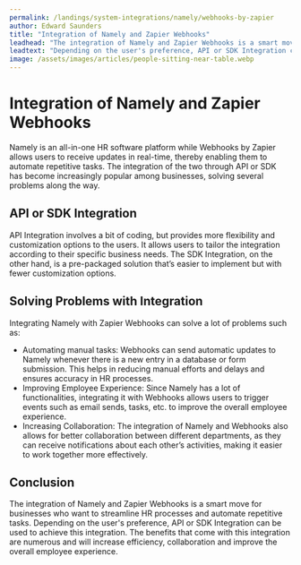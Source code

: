 ```yaml
---
permalink: /landings/system-integrations/namely/webhooks-by-zapier
author: Edward Saunders
title: "Integration of Namely and Zapier Webhooks"
leadhead: "The integration of Namely and Zapier Webhooks is a smart move for businesses who want to streamline HR processes and automate repetitive tasks"
leadtext: "Depending on the user's preference, API or SDK Integration can be used to achieve this integration. The benefits that come with this integration are numerous and will increase efficiency, collaboration and improve the overall employee experience."
image: /assets/images/articles/people-sitting-near-table.webp
---
```

<div class="arttext">    <h1>Integration of Namely and Zapier Webhooks</h1>
    <p>Namely is an all-in-one HR software platform while Webhooks by Zapier allows users to receive updates in real-time, thereby enabling them to automate repetitive tasks. The integration of the two through API or SDK has become increasingly popular among businesses, solving several problems along the way.</p>
    <h2>API or SDK Integration</h2>
    <p>API Integration involves a bit of coding, but provides more flexibility and customization options to the users. It allows users to tailor the integration according to their specific business needs. The SDK Integration, on the other hand, is a pre-packaged solution that’s easier to implement but with fewer customization options. </p>
    <h2>Solving Problems with Integration</h2>
    <p>Integrating Namely with Zapier Webhooks can solve a lot of problems such as:</p>
    <ul>
      <li>Automating manual tasks: Webhooks can send automatic updates to Namely whenever there is a new entry in a database or form submission. This helps in reducing manual efforts and delays and ensures accuracy in HR processes.</li>
      <li>Improving Employee Experience: Since Namely has a lot of functionalities, integrating it with Webhooks allows users to trigger events such as email sends, tasks, etc. to improve the overall employee experience. </li>
      <li>Increasing Collaboration: The integration of Namely and Webhooks also allows for better collaboration between different departments, as they can receive notifications about each other’s activities, making it easier to work together more effectively.</li>
    </ul>
    <h2>Conclusion</h2>
    <p>The integration of Namely and Zapier Webhooks is a smart move for businesses who want to streamline HR processes and automate repetitive tasks. Depending on the user's preference, API or SDK Integration can be used to achieve this integration. The benefits that come with this integration are numerous and will increase efficiency, collaboration and improve the overall employee experience. </p>
</div>